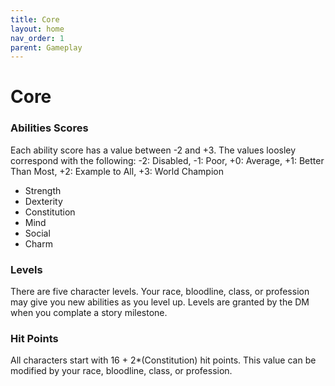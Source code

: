 ```yaml
---
title: Core
layout: home
nav_order: 1
parent: Gameplay
---
```


# Core

### Abilities Scores
Each ability score has a value between -2 and +3. The values loosley correspond with the following:  -2: Disabled, -1: Poor, +0: Average, +1: Better Than Most, +2: Example to All, +3: World Champion
* Strength
* Dexterity
* Constitution
* Mind
* Social
* Charm

### Levels
There are five character levels.  Your race, bloodline, class, or profession may give you new abilities as you level up.  Levels are granted by the DM when you complate a story milestone.

### Hit Points
All characters start with 16 + 2*(Constitution) hit points.  This value can be modified by your race, bloodline, class, or profession.
